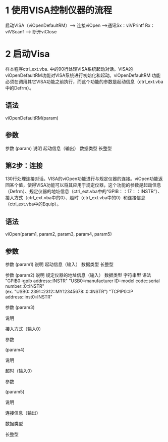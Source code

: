 
# 1 使用VISA控制仪器的流程
启动VISA（viOpenDefaultRM）--> 连接viOpen -->通讯Sx：viVPrintf Rx：viVScanf --> 断开viClose

# 2 启动Visa

样本程序ctrl_ext.vba. 中的90行处理VISA系统起动对话。VISA的viOpenDefaultRM功能对VISA系统进行初始化和起动。viOpenDefaultRM 功能必须在调用其它VISA功能之前执行，而这个功能的参数是起动信息（ctrl_ext.vba中的Defrm）。

## 语法

viOpenDefaultRM(param)

## 参数

参数         (param)
说明         起动信息（输出）
数据类型 长整型

## 第2步：连接

130行处理连接对话。VISA的viOpen功能进行与规定仪器的连接。viOpen功能返回某个值，使得VISA功能可以将其应用于规定仪器，这个功能的参数是起动信息（Defrm）、规定仪器的地址信息（ctrl_ext.vba中的“GPIB：：17：：INSTR”）、接入方式（ctrl_ext.vba中的0）、超时（ctrl_ext.vba中的0）和连接信息（ctrl_ext.vba中的Equip）。

## 语法

viOpen(param1,  param2,  param3, param4, param5)

## 参数

参数            (param1)
说明            起动信息（输入）
数据类型    长整型

参数           (param2)
说明           规定仪器的地址信息（输入）
数据类型    字符串型
语法           "GPIB0::gpib address::INSTR"
					"USB0::manufacturer ID::model code::serial number::0::INSTR"  
					(ex. "USB0::2391::2312::MY12345678::0::INSTR")
					"TCPIP0::IP address::inst0::INSTR"

参数
(param3)

说明

接入方式（输入0）

参数

(param4)

说明

超时（输入0）

参数

(param5)

说明

连接信息（输出）

数据类型

长整型
<!--stackedit_data:
eyJoaXN0b3J5IjpbLTQwMTMyNjQ2OSwxNzY0MzIyNjA0XX0=
-->